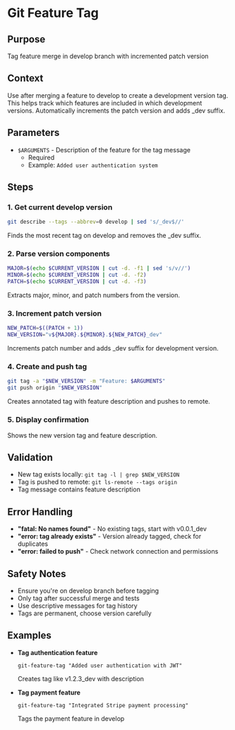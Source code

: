 # Git Feature Tag

## Purpose
Tag feature merge in develop branch with incremented patch version

## Context
Use after merging a feature to develop to create a development version tag. This helps track which features are included in which development versions. Automatically increments the patch version and adds _dev suffix.

## Parameters
- `$ARGUMENTS` - Description of the feature for the tag message
  - Required
  - Example: `Added user authentication system`

## Steps

### 1. Get current develop version
```bash
git describe --tags --abbrev=0 develop | sed 's/_dev$//'
```
Finds the most recent tag on develop and removes the _dev suffix.

### 2. Parse version components
```bash
MAJOR=$(echo $CURRENT_VERSION | cut -d. -f1 | sed 's/v//')
MINOR=$(echo $CURRENT_VERSION | cut -d. -f2)
PATCH=$(echo $CURRENT_VERSION | cut -d. -f3)
```
Extracts major, minor, and patch numbers from the version.

### 3. Increment patch version
```bash
NEW_PATCH=$((PATCH + 1))
NEW_VERSION="v${MAJOR}.${MINOR}.${NEW_PATCH}_dev"
```
Increments patch number and adds _dev suffix for development version.

### 4. Create and push tag
```bash
git tag -a "$NEW_VERSION" -m "Feature: $ARGUMENTS"
git push origin "$NEW_VERSION"
```
Creates annotated tag with feature description and pushes to remote.

### 5. Display confirmation
Shows the new version tag and feature description.

## Validation
- New tag exists locally: `git tag -l | grep $NEW_VERSION`
- Tag is pushed to remote: `git ls-remote --tags origin`
- Tag message contains feature description

## Error Handling
- **"fatal: No names found"** - No existing tags, start with v0.0.1_dev
- **"error: tag already exists"** - Version already tagged, check for duplicates
- **"error: failed to push"** - Check network connection and permissions

## Safety Notes
- Ensure you're on develop branch before tagging
- Only tag after successful merge and tests
- Use descriptive messages for tag history
- Tags are permanent, choose version carefully

## Examples
- **Tag authentication feature**
  ```
  git-feature-tag "Added user authentication with JWT"
  ```
  Creates tag like v1.2.3_dev with description

- **Tag payment feature**
  ```
  git-feature-tag "Integrated Stripe payment processing"
  ```
  Tags the payment feature in develop